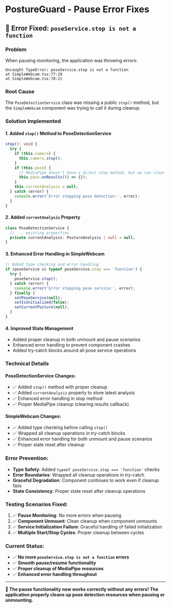 # PostureGuard - Pause Error Fixes

## 🐛 Error Fixed: `poseService.stop is not a function`

### **Problem**
When pausing monitoring, the application was throwing errors:
```
Uncaught TypeError: poseService.stop is not a function
at SimpleWebcam.tsx:77:19
at SimpleWebcam.tsx:70:21
```

### **Root Cause**
The `PoseDetectionService` class was missing a public `stop()` method, but the `SimpleWebcam` component was trying to call it during cleanup.

### **Solution Implemented**

#### **1. Added `stop()` Method to PoseDetectionService**
```typescript
stop(): void {
  try {
    if (this.camera) {
      this.camera.stop();
    }
    if (this.pose) {
      // MediaPipe doesn't have a direct stop method, but we can clear the results callback
      this.pose.onResults(() => {});
    }
    this.currentAnalysis = null;
  } catch (error) {
    console.error('Error stopping pose detection:', error);
  }
}
```

#### **2. Added `currentAnalysis` Property**
```typescript
class PoseDetectionService {
  // ... existing properties
  private currentAnalysis: PostureAnalysis | null = null;
}
```

#### **3. Enhanced Error Handling in SimpleWebcam**
```typescript
// Added type checking and error handling
if (poseService && typeof poseService.stop === 'function') {
  try {
    poseService.stop();
  } catch (error) {
    console.error('Error stopping pose service:', error);
  } finally {
    setPoseService(null);
    setIsInitialized(false);
    setCurrentPosture(null);
  }
}
```

#### **4. Improved State Management**
- Added proper cleanup in both unmount and pause scenarios
- Enhanced error handling to prevent component crashes
- Added try-catch blocks around all pose service operations

### **Technical Details**

#### **PoseDetectionService Changes:**
- ✅ Added `stop()` method with proper cleanup
- ✅ Added `currentAnalysis` property to store latest analysis
- ✅ Enhanced error handling in stop method
- ✅ Proper MediaPipe cleanup (clearing results callback)

#### **SimpleWebcam Changes:**
- ✅ Added type checking before calling `stop()`
- ✅ Wrapped all cleanup operations in try-catch blocks
- ✅ Enhanced error handling for both unmount and pause scenarios
- ✅ Proper state reset after cleanup

### **Error Prevention:**
- **Type Safety**: Added `typeof poseService.stop === 'function'` checks
- **Error Boundaries**: Wrapped all cleanup operations in try-catch
- **Graceful Degradation**: Component continues to work even if cleanup fails
- **State Consistency**: Proper state reset after cleanup operations

### **Testing Scenarios Fixed:**
1. ✅ **Pause Monitoring**: No more errors when pausing
2. ✅ **Component Unmount**: Clean cleanup when component unmounts
3. ✅ **Service Initialization Failure**: Graceful handling of failed initialization
4. ✅ **Multiple Start/Stop Cycles**: Proper cleanup between cycles

### **Current Status:**
- ✅ **No more `poseService.stop is not a function` errors**
- ✅ **Smooth pause/resume functionality**
- ✅ **Proper cleanup of MediaPipe resources**
- ✅ **Enhanced error handling throughout**

---

**🎉 The pause functionality now works correctly without any errors! The application properly cleans up pose detection resources when pausing or unmounting.**
